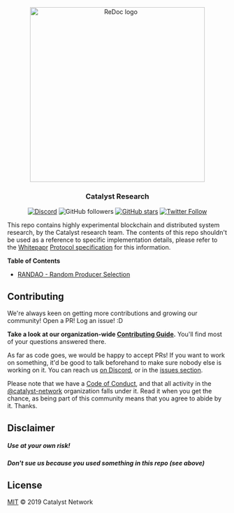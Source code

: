 <div align="center">
  <img alt="ReDoc logo" src="https://raw.githubusercontent.com/catalyst-network/Community/master/media-pack/logo.png" width="400px" />

  ### Catalyst Research
 
[![Discord](https://img.shields.io/discord/629667101774446593?color=blueviolet&label=discord)](https://discord.gg/anTP7xm)
![GitHub followers](https://img.shields.io/github/followers/catalyst-network?style=social)
[![GitHub stars](https://img.shields.io/github/stars/catalyst-network/community?style=social)](https://github.com/catalyst-network/protocol-protobuffs/stargazers)
[![Twitter Follow](https://img.shields.io/twitter/follow/catalystnetorg?style=social)](https://twitter.com/catalystnetorg)
</div>

This repo contains highly experimental blockchain and distributed system research, by the Catalyst research team. The contents of this repo shouldn't be used as a reference to specific implementation details, please refer to the [Whitepapr](https://github.com/catalyst-network/whitepaper) [Protocol specification](https://github.com/catalyst-network/protocol-protobuffs) for this information.


**Table of Contents**
<!-- TOC -->
  - [RANDAO - Random Producer Selection](https://github.com/catalyst-network/research/blob/master/poc-producer-selection/random-producer-assignment.pdf)
<!-- /TOC --> 


## Contributing

We're always keen on getting more contributions and growing our community! Open a PR! Log an issue! :D

**Take a look at our organization-wide [Contributing Guide](https://github.com/catalyst-network/Community/blob/master/CONTRIBUTING.md).** You'll find most of your questions answered there.

As far as code goes, we would be happy to accept PRs! If you want to work on something, it'd be good to talk beforehand to make sure nobody else is working on it. You can reach us [on Discord](https://discord.gg/anTP7xm), or in the [issues section](https://github.com/catalyst-network/Catalyst.Node/issues).

Please note that we have a [Code of Conduct](CODE_OF_CONDUCT.md), and that all activity in the [@catalyst-network](https://github.com/catalyst-network) organization falls under it. Read it when you get the chance, as being part of this community means that you agree to abide by it. Thanks.

## Disclaimer

##### Use at your own risk!
##### Don't sue us because you used something in this repo (see above)

## License

[MIT](LICENSE) © 2019 Catalyst Network
